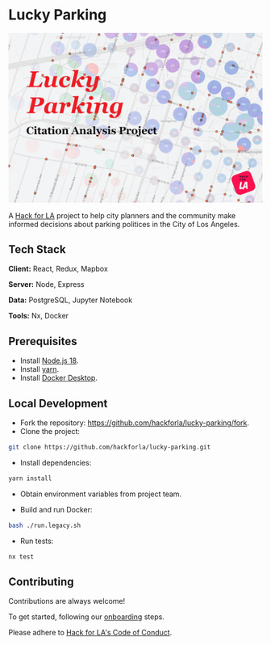 # Lucky Parking

![Lucky Parking](lucky-parking.png)

A [Hack for LA](https://www.hackforla.org/) project to help city planners and the community make informed decisions about parking politices in the City of Los Angeles.

## Tech Stack

**Client:** React, Redux, Mapbox

**Server:** Node, Express

**Data:** PostgreSQL, Jupyter Notebook

**Tools:** Nx, Docker

## Prerequisites

- Install [Node.js 18](https://nodejs.org/).
- Install [yarn](https://yarnpkg.com/).
- Install [Docker Desktop](https://www.docker.com/products/docker-desktop/).
## Local Development

- Fork the repository: https://github.com/hackforla/lucky-parking/fork.
- Clone the project:

```bash
git clone https://github.com/hackforla/lucky-parking.git
```

- Install dependencies:

```bash
yarn install
```

- Obtain environment variables from project team.

- Build and run Docker:

```bash
bash ./run.legacy.sh
```

- Run tests:

```bash
nx test
```

## Contributing

Contributions are always welcome!

To get started, following our [onboarding](https://www.hackforla.org/getting-started) steps.

Please adhere to [Hack for LA's Code of Conduct](https://github.com/hackforla/codeofconduct).
